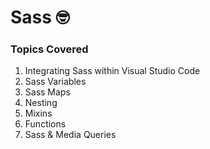 # Sass :nerd_face:

### Topics Covered
1. Integrating Sass within Visual Studio Code 
2. Sass Variables 
3. Sass Maps 
4. Nesting 
5. Mixins 
6. Functions 
7. Sass & Media Queries